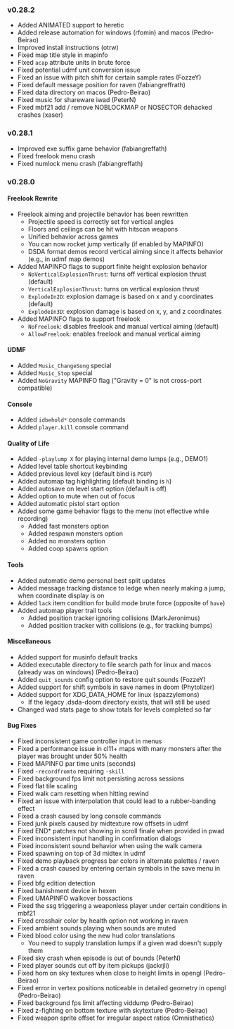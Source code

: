 ### v0.28.2
- Added ANIMATED support to heretic
- Added release automation for windows (rfomin) and macos (Pedro-Beirao)
- Improved install instructions (otrw)
- Fixed map title style in mapinfo
- Fixed `acap` attribute units in brute force
- Fixed potential udmf unit conversion issue
- Fixed an issue with pitch shift for certain sample rates (FozzeY)
- Fixed default message position for raven (fabiangreffrath)
- Fixed data directory on macos (Pedro-Beirao)
- Fixed music for shareware iwad (PeterN)
- Fixed mbf21 add / remove NOBLOCKMAP or NOSECTOR dehacked crashes (xaser)

### v0.28.1
- Improved exe suffix game behavior (fabiangreffath)
- Fixed freelook menu crash
- Fixed numlock menu crash (fabiangreffath)

### v0.28.0

#### Freelook Rewrite
- Freelook aiming and projectile behavior has been rewritten
  - Projectile speed is correctly set for vertical angles
  - Floors and ceilings can be hit with hitscan weapons
  - Unified behavior across games
  - You can now rocket jump vertically (if enabled by MAPINFO)
  - DSDA format demos record vertical aiming since it affects behavior (e.g., in udmf map demos)
- Added MAPINFO flags to support finite height explosion behavior
  - `NoVerticalExplosionThrust`: turns off vertical explosion thrust (default)
  - `VerticalExplosionThrust`: turns on vertical explosion thrust
  - `ExplodeIn2D`: explosion damage is based on x and y coordinates (default)
  - `ExplodeIn3D`: explosion damage is based on x, y, and z coordinates
- Added MAPINFO flags to support freelook
  - `NoFreelook`: disables freelook and manual vertical aiming (default)
  - `AllowFreelook`: enables freelook and manual vertical aiming

#### UDMF
- Added `Music_ChangeSong` special
- Added `Music_Stop` special
- Added `NoGravity` MAPINFO flag ("Gravity = 0" is not cross-port compatible)

#### Console
- Added `idbehold*` console commands
- Added `player.kill` console command

#### Quality of Life
- Added `-playlump X` for playing internal demo lumps (e.g., DEMO1)
- Added level table shortcut keybinding
- Added previous level key (default bind is `PGUP`)
- Added automap tag highlighting (default binding is `h`)
- Added autosave on level start option (default is off)
- Added option to mute when out of focus
- Added automatic pistol start option
- Added some game behavior flags to the menu (not effective while recording)
  - Added fast monsters option
  - Added respawn monsters option
  - Added no monsters option
  - Added coop spawns option

#### Tools
- Added automatic demo personal best split updates
- Added message tracking distance to ledge when nearly making a jump, when coordinate display is on
- Added `lack` item condition for build mode brute force (opposite of `have`)
- Added automap player trail tools
  - Added position tracker ignoring collisions (MarkJeronimus)
  - Added position tracker with collisions (e.g., for tracking bumps)

#### Miscellaneous
- Added support for musinfo default tracks
- Added executable directory to file search path for linux and macos (already was on windows) (Pedro-Beirao)
- Added `quit_sounds` config option to restore quit sounds (FozzeY)
- Added support for shift symbols in save names in doom (Phytolizer)
- Added support for XDG_DATA_HOME for linux (spazzylemons)
  - If the legacy .dsda-doom directory exists, that will still be used
- Changed wad stats page to show totals for levels completed so far

#### Bug Fixes
- Fixed inconsistent game controller input in menus
- Fixed a performance issue in cl11+ maps with many monsters after the player was brought under 50% health
- Fixed MAPINFO par time units (seconds)
- Fixed `-recordfromto` requiring `-skill`
- Fixed background fps limit not persisting across sessions
- Fixed flat tile scaling
- Fixed walk cam resetting when hitting rewind
- Fixed an issue with interpolation that could lead to a rubber-banding effect
- Fixed a crash caused by long console commands
- Fixed junk pixels caused by midtexture row offsets in udmf
- Fixed END* patches not showing in scroll finale when provided in pwad
- Fixed inconsistent input handling in confirmation dialogs
- Fixed inconsistent sound behavior when using the walk camera
- Fixed spawning on top of 3d midtex in udmf
- Fixed demo playback progress bar colors in alternate palettes / raven
- Fixed a crash caused by entering certain symbols in the save menu in raven
- Fixed bfg edition detection
- Fixed banishment device in hexen
- Fixed UMAPINFO walkover bossactions
- Fixed the ssg triggering a weaponless player under certain conditions in mbf21
- Fixed crosshair color by health option not working in raven
- Fixed ambient sounds playing when sounds are muted
- Fixed blood color using the new hud color translations
  - You need to supply translation lumps if a given wad doesn't supply them
- Fixed sky crash when episode is out of bounds (PeterN)
- Fixed player sounds cut off by item pickups (jackrjli)
- Fixed hom on sky textures when close to height limits in opengl (Pedro-Beirao)
- Fixed error in vertex positions noticeable in detailed geometry in opengl (Pedro-Beirao)
- Fixed background fps limit affecting viddump (Pedro-Beirao)
- Fixed z-fighting on bottom texture with skytexture (Pedro-Beirao)
- Fixed weapon sprite offset for irregular aspect ratios (Omnisthetics)
